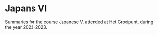 # Japans VI

Summaries for the course Japanese V, attended at Het Groeipunt, during the year 2022-2023.
